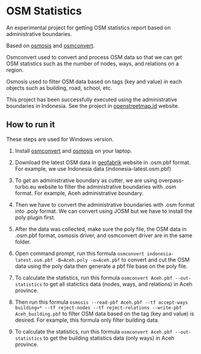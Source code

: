# OSM Statistics

An experimental project for getting OSM statistics report based on administrative boundaries. 

Based on [osmosis](http://wiki.openstreetmap.org/wiki/Osmosis) and [osmconvert](http://wiki.openstreetmap.org/wiki/Osmconvert).

Osmconvert used to convert and process OSM data so that we can get OSM statistics such as the number of nodes, ways, and relations on a region.

Osmosis used to filter OSM data based on tags (key and value) in each objects such as building, road, school, etc.

This project has been successfully executed using the administrative boundaries in Indonesia. See the project in [openstreetmap.id](http://openstreetmap.id/en/data-openstreetmap-indonesia/) website.

## How to run it 

These steps are used for Windows version. 

1. Install [osmconvert](http://wiki.openstreetmap.org/wiki/Osmconvert) and [osmosis](http://wiki.openstreetmap.org/wiki/Osmosis) on your laptop. 

2. Download the latest OSM data in [geofabrik](http://download.geofabrik.de/) website in .osm.pbf format. For example, we use Indonesia data (indonesia-latest.osm.pbf)

3. To get an administrative boundary as cutter, we are using overpass-turbo.eu website to filter the administrative boundaries with .osm format. For example, Aceh administrative boundary.

4. Then we have to convert the administrative boundaries with .osm format into .poly format. We can convert using JOSM but we have to install the poly plugin first. 

5. After the data was collected, make sure the poly file, the OSM data in .osm.pbf format, osmosis driver, and osmconvert driver are in the same folder.

6. Open command prompt, run this formula ```osmconvert indonesia-latest.osm.pbf -B=Aceh.poly -o=Aceh.pbf``` to convert and cut the OSM data using the poly data then generate a pbf file base on the poly file. 

7. To calculate the statistics, run this formula ```osmconvert Aceh.pbf --out-statistics``` to get all statictics data (nodes, ways, and relations) in Aceh province. 

8. Then run this formula ```osmosis --read-pbf Aceh.pbf --tf accept-ways building=* --tf reject-nodes --tf reject-relations --write-pbf Aceh_building.pbf``` to filter OSM data based on the tag (key and value) is desired. For example, this formula only filter building data. 

9. To calculate the statistics, run this formula ```osmconvert Aceh.pbf --out-statistics``` to get the building statistics data (only ways) in Aceh province.
